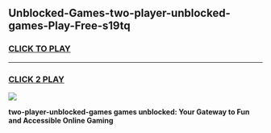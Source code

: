 
## Unblocked-Games-two-player-unblocked-games-Play-Free-s19tq
<h3>
<a href="https://premium76.site?title=two-player-unblocked-games&ref=18A">CLICK TO PLAY</a></h3>
<hr>

<h3>
<a href="https://premium76.site?title=two-player-unblocked-games&ref=18A">CLICK 2 PLAY</a>
  
</h3>

<a href="https://premium76.site?title=two-player-unblocked-games&ref=18A"><img src="https://clearcache.store/games.png"></a>


**two-player-unblocked-games games unblocked: Your Gateway to Fun and Accessible Online Gaming**
